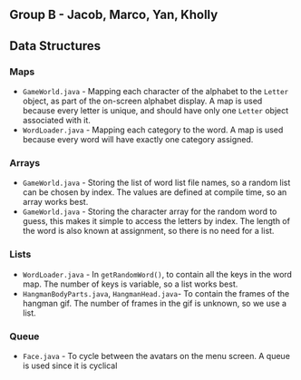 ## Group B - Jacob, Marco, Yan, Kholly

## Data Structures
### Maps
- `GameWorld.java` - Mapping each character of the alphabet to the `Letter` object, as part of the on-screen alphabet display. A map is used because every letter is unique, and should have only one `Letter` object associated with it.
- `WordLoader.java` - Mapping each category to the word. A map is used because every word will have exactly one category assigned.

### Arrays
- `GameWorld.java` - Storing the list of word list file names, so a random list can be chosen by index. The values are defined at compile time, so an array works best.
- `GameWorld.java` - Storing the character array for the random word to guess, this makes it simple to access the letters by index. The length of the word is also known at assignment, so there is no need for a list.

### Lists
- `WordLoader.java` - In `getRandomWord()`, to contain all the keys in the word map. The number of keys is variable, so a list works best.
- `HangmanBodyParts.java`, `HangmanHead.java`- To contain the frames of the hangman gif. The number of frames in the gif is unknown, so we use a list.

### Queue
- `Face.java` - To cycle between the avatars on the menu screen. A queue is used since it is cyclical
